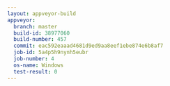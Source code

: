 ```yaml
---
layout: appveyor-build
appveyor:
  branch: master
  build-id: 38977060
  build-number: 457
  commit: eac592eaaad4681d9ed9aa8eef1ebe874e6b8af7
  job-id: 5a4p5h9nynh5eubr
  job-number: 4
  os-name: Windows
  test-result: 0
---
```

